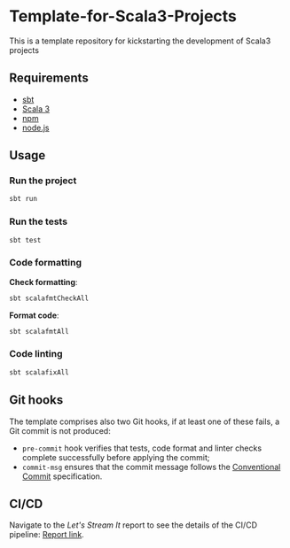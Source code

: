 # Template-for-Scala3-Projects

This is a template repository for kickstarting the development of Scala3 projects

## Requirements

- [sbt](https://www.scala-sbt.org/)
- [Scala 3](https://dotty.epfl.ch/)
- [npm](https://www.npmjs.com/)
- [node.js](https://nodejs.org/)

## Usage

### Run the project

```bash
sbt run
```

### Run the tests

```bash
sbt test
```

### Code formatting

**Check formatting**:

```bash
sbt scalafmtCheckAll
```

**Format code**:

```bash
sbt scalafmtAll
```

### Code linting

```bash
sbt scalafixAll
```

## Git hooks

The template comprises also two Git hooks, if at least one of these fails, a Git commit is not produced:

- `pre-commit` hook verifies that tests, code format and linter checks complete successfully before applying the commit;
- `commit-msg` ensures that the commit message follows the [Conventional Commit](https://www.conventionalcommits.org/en/v1.0.0/) specification.

## CI/CD

Navigate to the _Let's Stream It_ report to see the details of the CI/CD pipeline: [Report link](https://letsstreamit.github.io/documentation/report/devops/#version-control).
